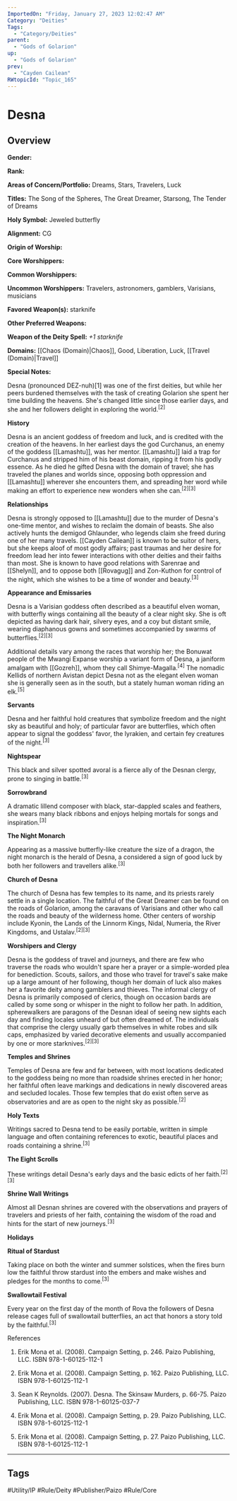 ```yaml
---
ImportedOn: "Friday, January 27, 2023 12:02:47 AM"
Category: "Deities"
Tags:
  - "Category/Deities"
parent:
  - "Gods of Golarion"
up:
  - "Gods of Golarion"
prev:
  - "Cayden Cailean"
RWtopicId: "Topic_165"
---
```

# Desna
## Overview
**Gender:** 

**Rank:** 

**Areas of Concern/Portfolio:** Dreams, Stars, Travelers, Luck

**Titles:** The Song of the Spheres, The Great Dreamer, Starsong, The Tender of Dreams

**Holy Symbol:** Jeweled butterfly

**Alignment:** CG

**Origin of Worship:** 

**Core Worshippers:** 

**Common Worshippers:**

**Uncommon Worshippers:** Travelers, astronomers, gamblers, Varisians, musicians

**Favored Weapon(s):** starknife

**Other Preferred Weapons:**

**Weapon of the Deity Spell:** *+1 starknife*

**Domains:** [[Chaos (Domain)|Chaos]], Good, Liberation, Luck, [[Travel (Domain)|Travel]]

**Special Notes:**

Desna (pronounced DEZ-nuh)\[1] was one of the first deities, but while her peers burdened themselves with the task of creating Golarion she spent her time building the heavens. She's changed little since those earlier days, and she and her followers delight in exploring the world.<sup>\[2]</sup>

**History**

Desna is an ancient goddess of freedom and luck, and is credited with the creation of the heavens. In her earliest days the god Curchanus, an enemy of the goddess [[Lamashtu]], was her mentor. [[Lamashtu]] laid a trap for Curchanus and stripped him of his beast domain, ripping it from his godly essence. As he died he gifted Desna with the domain of travel; she has traveled the planes and worlds since, opposing both oppression and [[Lamashtu]] wherever she encounters them, and spreading her word while making an effort to experience new wonders when she can.<sup>\[2]\[3]</sup>

**Relationships**

Desna is strongly opposed to [[Lamashtu]] due to the murder of Desna's one-time mentor, and wishes to reclaim the domain of beasts. She also actively hunts the demigod Ghlaunder, who legends claim she freed during one of her many travels. [[Cayden Cailean]] is known to be suitor of hers, but she keeps aloof of most godly affairs; past traumas and her desire for freedom lead her into fewer interactions with other deities and their faiths than most. She is known to have good relations with Sarenrae and [[Shelyn]], and to oppose both [[Rovagug]] and Zon-Kuthon for control of the night, which she wishes to be a time of wonder and beauty.<sup>\[3]</sup>

**Appearance and Emissaries**

Desna is a Varisian goddess often described as a beautiful elven woman, with butterfly wings containing all the beauty of a clear night sky. She is oft depicted as having dark hair, silvery eyes, and a coy but distant smile, wearing diaphanous gowns and sometimes accompanied by swarms of butterflies.<sup>\[2]\[3]</sup>

Additional details vary among the races that worship her; the Bonuwat people of the Mwangi Expanse worship a variant form of Desna, a janiform amalgam with [[Gozreh]], whom they call Shimye-Magalla.<sup>\[4]</sup> The nomadic Kellids of northern Avistan depict Desna not as the elegant elven woman she is generally seen as in the south, but a stately human woman riding an elk.<sup>\[5]</sup>

**Servants**

Desna and her faithful hold creatures that symbolize freedom and the night sky as beautiful and holy; of particular favor are butterflies, which often appear to signal the goddess' favor, the lyrakien, and certain fey creatures of the night.<sup>\[3]</sup>

**Nightspear**

This black and silver spotted avoral is a fierce ally of the Desnan clergy, prone to singing in battle.<sup>\[3]</sup>

**Sorrowbrand**

A dramatic lillend composer with black, star-dappled scales and feathers, she wears many black ribbons and enjoys helping mortals for songs and inspiration.<sup>\[3]</sup>

**The Night Monarch**

Appearing as a massive butterfly-like creature the size of a dragon, the night monarch is the herald of Desna, a considered a sign of good luck by both her followers and travellers alike.<sup>\[3]</sup>

**Church of Desna**

The church of Desna has few temples to its name, and its priests rarely settle in a single location. The faithful of the Great Dreamer can be found on the roads of Golarion, among the caravans of Varisians and other who call the roads and beauty of the wilderness home. Other centers of worship include Kyonin, the Lands of the Linnorm Kings, Nidal, Numeria, the River Kingdoms, and Ustalav.<sup>\[2]\[3]</sup>

**Worshipers and Clergy**

Desna is the goddess of travel and journeys, and there are few who traverse the roads who wouldn't spare her a prayer or a simple-worded plea for benediction. Scouts, sailors, and those who travel for travel's sake make up a large amount of her following, though her domain of luck also makes her a favorite deity among gamblers and thieves. The informal clergy of Desna is primarily composed of clerics, though on occasion bards are called by some song or whisper in the night to follow her path. In addition, spherewalkers are paragons of the Desnan ideal of seeing new sights each day and finding locales unheard of but often dreamed of. The individuals that comprise the clergy usually garb themselves in white robes and silk caps, emphasized by varied decorative elements and usually accompanied by one or more starknives.<sup>\[2]\[3]</sup>

**Temples and Shrines**

Temples of Desna are few and far between, with most locations dedicated to the goddess being no more than roadside shrines erected in her honor; her faithful often leave markings and dedications in newly discovered areas and secluded locales. Those few temples that do exist often serve as observatories and are as open to the night sky as possible.<sup>\[2]</sup>

**Holy Texts**

Writings sacred to Desna tend to be easily portable, written in simple language and often containing references to exotic, beautiful places and roads containing a shrine.<sup>\[3]</sup>

**The Eight Scrolls**

These writings detail Desna's early days and the basic edicts of her faith.<sup>\[2]\[3]</sup>

**Shrine Wall Writings**

Almost all Desnan shrines are covered with the observations and prayers of travelers and priests of her faith, containing the wisdom of the road and hints for the start of new journeys.<sup>\[3]</sup>

**Holidays** 

**Ritual of Stardust**

Taking place on both the winter and summer solstices, when the fires burn low the faithful throw stardust into the embers and make wishes and pledges for the months to come.<sup>\[3]</sup>

**Swallowtail Festival**

Every year on the first day of the month of Rova the followers of Desna release cages full of swallowtail butterflies, an act that honors a story told by the faithful.<sup>\[3]</sup>

References

1. Erik Mona et al. (2008). Campaign Setting, p. 246. Paizo Publishing, LLC. ISBN 978-1-60125-112-1

2. Erik Mona et al. (2008). Campaign Setting, p. 162. Paizo Publishing, LLC. ISBN 978-1-60125-112-1

3. Sean K Reynolds. (2007). Desna. The Skinsaw Murders, p. 66-75. Paizo Publishing, LLC. ISBN 978-1-60125-037-7

4. Erik Mona et al. (2008). Campaign Setting, p. 29. Paizo Publishing, LLC. ISBN 978-1-60125-112-1

5. Erik Mona et al. (2008). Campaign Setting, p. 27. Paizo Publishing, LLC. ISBN 978-1-60125-112-1


---
## Tags
#Utility/IP #Rule/Deity #Publisher/Paizo #Rule/Core

